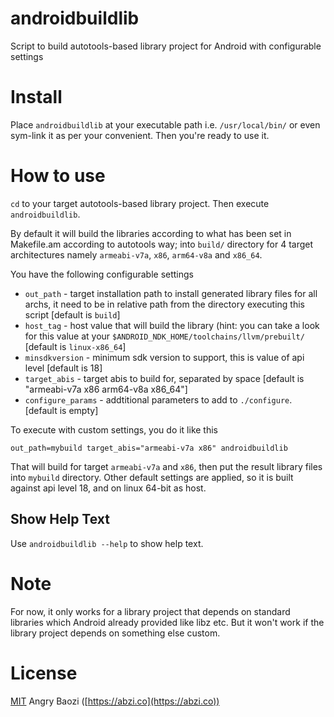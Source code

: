 # androidbuildlib
Script to build autotools-based library project for Android with configurable settings

# Install

Place `androidbuildlib` at your executable path i.e. `/usr/local/bin/` or even sym-link it as per your convenient.
Then you're ready to use it.

# How to use

`cd` to your target autotools-based library project.
Then execute `androidbuildlib`.

By default it will build the libraries according to what has been set in Makefile.am according to autotools way; into `build/` directory for 4 target architectures namely `armeabi-v7a`, `x86`, `arm64-v8a` and `x86_64`.

You have the following configurable settings

* `out_path` - target installation path to install generated library files for all archs, it need to be in relative path from the directory executing this script [default is `build`]
* `host_tag` - host value that will build the library (hint: you can take a look for this value at your `$ANDROID_NDK_HOME/toolchains/llvm/prebuilt/` [default is `linux-x86_64`]
* `minsdkversion`   - minimum sdk version to support, this is value of api level [default is 18]
* `target_abis` - target abis to build for, separated by space [default is "armeabi-v7a x86 arm64-v8a x86_64"]
* `configure_params` - addtitional parameters to add to `./configure`. [default is empty]

To execute with custom settings, you do it like this

```
out_path=mybuild target_abis="armeabi-v7a x86" androidbuildlib
```

That will build for target `armeabi-v7a` and `x86`, then put the result library files into `mybuild` directory. Other default settings are applied, so it is built against api level 18, and on linux 64-bit as host.

## Show Help Text

Use `androidbuildlib --help` to show help text.

# Note

For now, it only works for a library project that depends on standard libraries which Android already provided like libz etc. But it won't work if the library project depends on something else custom.

# License
[MIT](https://github.com/abzico/androidbuildlib/blob/master/LICENSE) Angry Baozi ([https://abzi.co](https://abzi.co))
